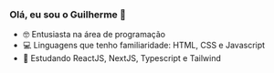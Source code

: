 
### Olá, eu sou o Guilherme 👋

- 🤓 Entusiasta na área de programação
- 💻 Linguagens que tenho familiaridade: HTML, CSS e Javascript
- 🌱 Estudando ReactJS, NextJS, Typescript e Tailwind
